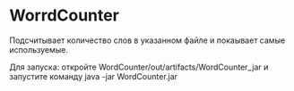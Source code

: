 # WorrdCounter

Подсчитывает количество слов в указанном файле и покаывает самые используемые.

Для запуска: откройте WordCounter/out/artifacts/WordCounter_jar  и запустите команду 
java -jar WordCounter.jar 
